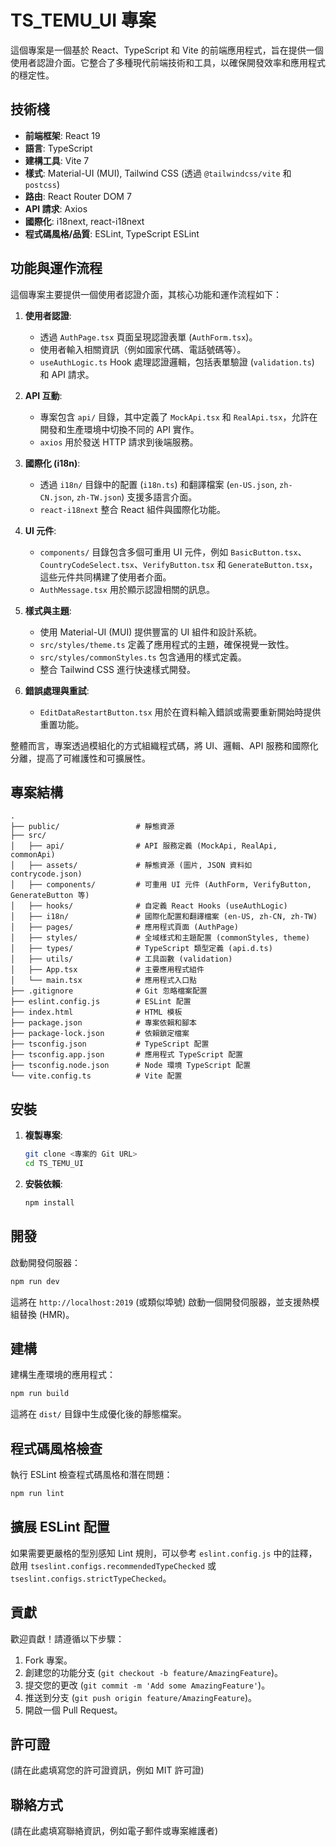 # TS_TEMU_UI 專案

這個專案是一個基於 React、TypeScript 和 Vite 的前端應用程式，旨在提供一個使用者認證介面。它整合了多種現代前端技術和工具，以確保開發效率和應用程式的穩定性。

## 技術棧

- **前端框架**: React 19
- **語言**: TypeScript
- **建構工具**: Vite 7
- **樣式**: Material-UI (MUI), Tailwind CSS (透過 `@tailwindcss/vite` 和 `postcss`)
- **路由**: React Router DOM 7
- **API 請求**: Axios
- **國際化**: i18next, react-i18next
- **程式碼風格/品質**: ESLint, TypeScript ESLint

## 功能與運作流程

這個專案主要提供一個使用者認證介面，其核心功能和運作流程如下：

1.  **使用者認證**:

    - 透過 `AuthPage.tsx` 頁面呈現認證表單 (`AuthForm.tsx`)。
    - 使用者輸入相關資訊（例如國家代碼、電話號碼等）。
    - `useAuthLogic.ts` Hook 處理認證邏輯，包括表單驗證 (`validation.ts`) 和 API 請求。

2.  **API 互動**:

    - 專案包含 `api/` 目錄，其中定義了 `MockApi.tsx` 和 `RealApi.tsx`，允許在開發和生產環境中切換不同的 API 實作。
    - `axios` 用於發送 HTTP 請求到後端服務。

3.  **國際化 (i18n)**:

    - 透過 `i18n/` 目錄中的配置 (`i18n.ts`) 和翻譯檔案 (`en-US.json`, `zh-CN.json`, `zh-TW.json`) 支援多語言介面。
    - `react-i18next` 整合 React 組件與國際化功能。

4.  **UI 元件**:

    - `components/` 目錄包含多個可重用 UI 元件，例如 `BasicButton.tsx`、`CountryCodeSelect.tsx`、`VerifyButton.tsx` 和 `GenerateButton.tsx`，這些元件共同構建了使用者介面。
    - `AuthMessage.tsx` 用於顯示認證相關的訊息。

5.  **樣式與主題**:

    - 使用 Material-UI (MUI) 提供豐富的 UI 組件和設計系統。
    - `src/styles/theme.ts` 定義了應用程式的主題，確保視覺一致性。
    - `src/styles/commonStyles.ts` 包含通用的樣式定義。
    - 整合 Tailwind CSS 進行快速樣式開發。

6.  **錯誤處理與重試**:
    - `EditDataRestartButton.tsx` 用於在資料輸入錯誤或需要重新開始時提供重置功能。

整體而言，專案透過模組化的方式組織程式碼，將 UI、邏輯、API 服務和國際化分離，提高了可維護性和可擴展性。

## 專案結構

```
.
├── public/                 # 靜態資源
├── src/
│   ├── api/                # API 服務定義 (MockApi, RealApi, commonApi)
│   ├── assets/             # 靜態資源 (圖片, JSON 資料如 contrycode.json)
│   ├── components/         # 可重用 UI 元件 (AuthForm, VerifyButton, GenerateButton 等)
│   ├── hooks/              # 自定義 React Hooks (useAuthLogic)
│   ├── i18n/               # 國際化配置和翻譯檔案 (en-US, zh-CN, zh-TW)
│   ├── pages/              # 應用程式頁面 (AuthPage)
│   ├── styles/             # 全域樣式和主題配置 (commonStyles, theme)
│   ├── types/              # TypeScript 類型定義 (api.d.ts)
│   ├── utils/              # 工具函數 (validation)
│   ├── App.tsx             # 主要應用程式組件
│   └── main.tsx            # 應用程式入口點
├── .gitignore              # Git 忽略檔案配置
├── eslint.config.js        # ESLint 配置
├── index.html              # HTML 模板
├── package.json            # 專案依賴和腳本
├── package-lock.json       # 依賴鎖定檔案
├── tsconfig.json           # TypeScript 配置
├── tsconfig.app.json       # 應用程式 TypeScript 配置
├── tsconfig.node.json      # Node 環境 TypeScript 配置
└── vite.config.ts          # Vite 配置
```

## 安裝

1.  **複製專案**:

    ```bash
    git clone <專案的 Git URL>
    cd TS_TEMU_UI
    ```

2.  **安裝依賴**:
    ```bash
    npm install
    ```

## 開發

啟動開發伺服器：

```bash
npm run dev
```

這將在 `http://localhost:2019` (或類似埠號) 啟動一個開發伺服器，並支援熱模組替換 (HMR)。

## 建構

建構生產環境的應用程式：

```bash
npm run build
```

這將在 `dist/` 目錄中生成優化後的靜態檔案。

## 程式碼風格檢查

執行 ESLint 檢查程式碼風格和潛在問題：

```bash
npm run lint
```

## 擴展 ESLint 配置

如果需要更嚴格的型別感知 Lint 規則，可以參考 `eslint.config.js` 中的註釋，啟用 `tseslint.configs.recommendedTypeChecked` 或 `tseslint.configs.strictTypeChecked`。

## 貢獻

歡迎貢獻！請遵循以下步驟：

1.  Fork 專案。
2.  創建您的功能分支 (`git checkout -b feature/AmazingFeature`)。
3.  提交您的更改 (`git commit -m 'Add some AmazingFeature'`)。
4.  推送到分支 (`git push origin feature/AmazingFeature`)。
5.  開啟一個 Pull Request。

## 許可證

(請在此處填寫您的許可證資訊，例如 MIT 許可證)

## 聯絡方式

(請在此處填寫聯絡資訊，例如電子郵件或專案維護者)

